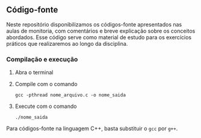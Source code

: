 ## Código-fonte
Neste repositório disponibilizamos os códigos-fonte apresentados nas aulas de monitoria, com comentários e breve explicação sobre os conceitos abordados. Esse código serve como material de estudo para os exercícios práticos que realizaremos ao longo da disciplina.

### Compilação e execução
1. Abra o terminal

2. Compile com o comando

   `gcc -pthread nome_arquivo.c -o nome_saida`   

3. Execute com o comando

   `./nome_saida`   

Para códigos-fonte na linguagem C++, basta substituir o `gcc` por `g++`.

